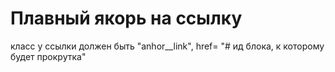 # Плавный якорь на ссылку
класс у ссылки должен быть "anhor__link", href= "# ид блока, к которому будет прокрутка"
